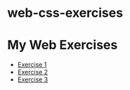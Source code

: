# web-css-exercises
<!DOCTYPE html>
<html>
<head>
  <title>My Web CSS Exercises</title>
</head>
<body>
  <h1>My Web Exercises</h1>
  <ul>
    <li><a href="exercises/exercise1/index.html">Exercise 1</a></li>
    <li><a href="exercises/exercise2/index.html">Exercise 2</a></li>
    <li><a href="exercises/exercise3/index.html">Exercise 3</a></li>
  </ul>
</body>
</html>
